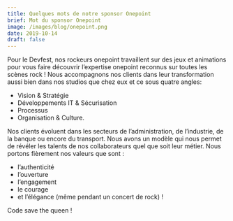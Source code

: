 ```yaml
---
title: Quelques mots de notre sponsor Onepoint
brief: Mot du sponsor Onepoint
image: /images/blog/onepoint.png
date: 2019-10-14
draft: false
---
```


Pour le Devfest, nos rockeurs onepoint travaillent sur des jeux et animations pour vous faire découvrir l’expertise onepoint reconnus sur toutes les scènes rock ! Nous accompagnons nos clients dans leur transformation aussi bien dans nos studios que chez eux et ce sous quatre angles:

* Vision & Stratégie
* Développements IT & Sécurisation
* Processus
* Organisation & Culture.

Nos clients évoluent dans les secteurs de l’administration, de l’industrie, de la banque ou encore du transport. Nous avons un modèle qui nous permet de révéler les talents de nos collaborateurs quel que soit leur métier. Nous portons fièrement nos valeurs que sont :

* l’authenticité
* l’ouverture
* l’engagement
* le courage 
* et l’élégance (même pendant un concert de rock) !

Code save the queen !